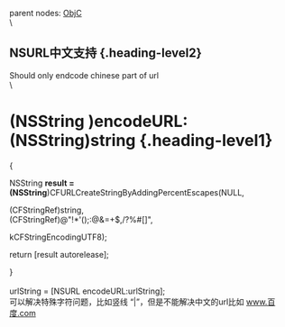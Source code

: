 parent nodes: [ObjC](ObjC.html)\
\

NSURL中文支持 {.heading-level2}
-------------

Should only endcode chinese part of url\
 \

(NSString **)encodeURL:(NSString**)string {.heading-level1}
=========================================

{

NSString **result =
(NSString**)CFURLCreateStringByAddingPercentEscapes(NULL,

(CFStringRef)string, \
 (CFStringRef)@"!\*'();:@&=+\$,/?%\#[]",

kCFStringEncodingUTF8);

return [result autorelease];

}\
 \
 urlString = [NSURL encodeURL:urlString];\
 可以解决特殊字符问题，比如竖线 “|”，但是不能解决中文的url比如
www.百度.com
